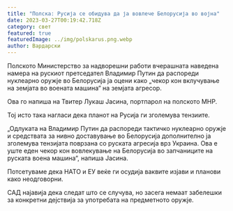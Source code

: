 ```yaml
---
title: "Полска: Русија се обидува да ја вовлече Белорусија во војна"
date: 2023-03-27T00:19:42.718Z
category: свет
featured: true
featuredImage: ../img/polskarus.png.webp
author: Вардарски
---
```


Полското Министерство за надворешни работи вчерашната наведена намера на рускиот претседател Владимир Путин да распореди нуклеарно оружје во Белорусија ја оцени како „чекор кон вклучување на земјата во воената машина“ на земјата агресор.

Ова го напиша на Твитер Лукаш Јасина, портпарол на полското МНР.

Тој исто така нагласи дека планот на Русија ги зголемува тензиите.

„Одлуката на Владимир Путин да распореди тактичко нуклеарно оружје и средствата за нивно доставување во Белорусија дополнително ја зголемува тензијата поврзана со руската агресија врз Украина. Ова е уште еден чекор кон вовлекување на Белорусија во запчаниците на руската воена машина“, напиша Јасина.

Потсетуваме дека НАТО и ЕУ веќе ги осудија ваквите изјави и планови како неодговорни.

САД најавија дека следат што се случува, но засега немаат забелешки за конкретни дејствија за употребата на предметното оружје.
